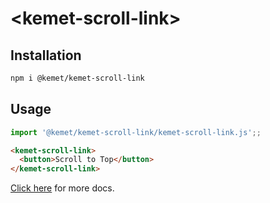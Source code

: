 # \<kemet-scroll-link>

## Installation
```bash
npm i @kemet/kemet-scroll-link
```

## Usage
```js
import '@kemet/kemet-scroll-link/kemet-scroll-link.js';;
```

```html
<kemet-scroll-link>
  <button>Scroll to Top</button>
</kemet-scroll-link>
```

[Click here](http://kemet.online/scrolllink) for more docs.
